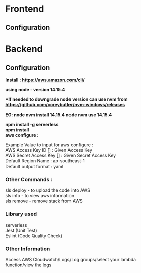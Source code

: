 <h1>Frontend</h1>

<h2>Configuration</h2> 

<h1>Backend</h1>

<h2>Configuration</h2> 

<b>Install : https://aws.amazon.com/cli/ <br>
    
using node - version 14.15.4

*If needed to downgrade node version can use nvm from https://github.com/coreybutler/nvm-windows/releases

EG: node nvm install 14.15.4
    node nvm use 14.15.4
    
npm install -g serverless <br>
npm install <br>
aws configure : <br></b>

Example Value to input for aws configure :<br>
AWS Access Key ID [] : Given Access Key <br>
AWS Secret Access Key [] : Given Secret Access Key <br>
Default Region Name : ap-southeast-1 <br>
Default output format : yaml <br>


<h3> Other Commands :</h3>
sls deploy  - to upload the code into AWS <br>
sls info    - to view aws information <br>
sls remove  - remove stack from AWS <br>

<h3>Library used </h3>
    
serverless <br>
Jest (Unit Test) <br>
Eslint (Code Quality Check) <br>

<h3>Other Information </h3>
Access AWS  Cloudwatch/Logs/Log groups/select your lambda function/view the logs <br>
